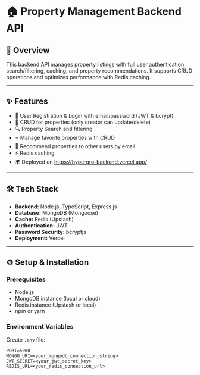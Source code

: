 # 🏠 Property Management Backend API

## 🚀 Overview

This backend API manages property listings with full user authentication, search/filtering, caching, and property recommendations. It supports CRUD operations and optimizes performance with Redis caching.

---

## ✨ Features

- 🔐 User Registration & Login with email/password (JWT & bcrypt)
- 🏡 CRUD for properties (only creator can update/delete)
- 🔍 Property Search and filtering
- ⭐ Manage favorite properties with CRUD
- 📩 Recommend properties to other users by email
- ⚡ Redis caching
- 🌍 Deployed on https://hypergro-backend.vercel.app/

---

## 🛠 Tech Stack

- **Backend:** Node.js, TypeScript, Express.js  
- **Database:** MongoDB (Mongoose)  
- **Cache:** Redis (Upstash)  
- **Authentication:** JWT  
- **Password Security:** bcryptjs  
- **Deployment:** Vercel

---

## ⚙️ Setup & Installation

### Prerequisites

- Node.js  
- MongoDB instance (local or cloud)  
- Redis instance (Upstash or local)  
- npm or yarn

### Environment Variables

Create `.env` file:

```env
PORT=5000
MONGO_URI=<your_mongodb_connection_string>
JWT_SECRET=<your_jwt_secret_key>
REDIS_URL=<your_redis_connection_url>
